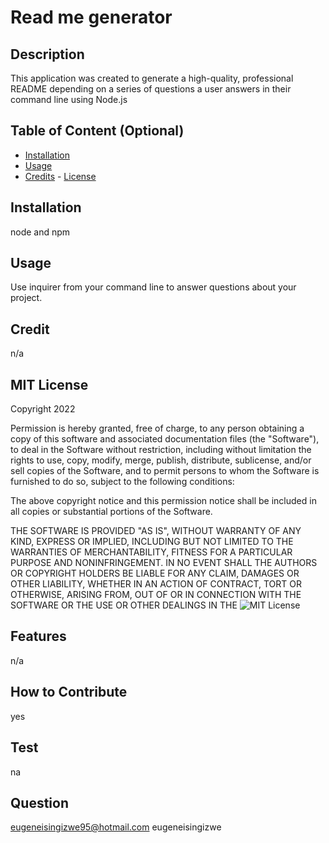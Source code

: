 # Read me generator

  ## Description 
  This application was created to generate a high-quality, professional README depending on a series of questions a user answers in their command line using Node.js

  ## Table of Content (Optional)
   - [Installation](#Installation)
   - [Usage](#Usage)
   - [Credits](#Credits)
    - [License](#License)

   ## Installation
   node and npm

  ## Usage 
  Use inquirer from your command line to answer questions about your project.
  
  ## Credit
  n/a
  
  
## MIT License 
Copyright 2022

Permission is hereby granted, free of charge, to any person obtaining a copy
of this software and associated documentation files (the "Software"), to deal
in the Software without restriction, including without limitation the rights
to use, copy, modify, merge, publish, distribute, sublicense, and/or sell
copies of the Software, and to permit persons to whom the Software is
furnished to do so, subject to the following conditions:

The above copyright notice and this permission notice shall be included in all
copies or substantial portions of the Software.

THE SOFTWARE IS PROVIDED "AS IS", WITHOUT WARRANTY OF ANY KIND, EXPRESS OR
IMPLIED, INCLUDING BUT NOT LIMITED TO THE WARRANTIES OF MERCHANTABILITY,
FITNESS FOR A PARTICULAR PURPOSE AND NONINFRINGEMENT. IN NO EVENT SHALL THE
AUTHORS OR COPYRIGHT HOLDERS BE LIABLE FOR ANY CLAIM, DAMAGES OR OTHER
LIABILITY, WHETHER IN AN ACTION OF CONTRACT, TORT OR OTHERWISE, ARISING FROM,
OUT OF OR IN CONNECTION WITH THE SOFTWARE OR THE USE OR OTHER DEALINGS IN THE
   ![MIT License](https://img.shields.io/badge/license-MIT-orange.png)

  ## Features
  n/a

  ## How to Contribute
  yes

  ## Test
  na

  ## Question 
  eugeneisingizwe95@hotmail.com
  eugeneisingizwe

